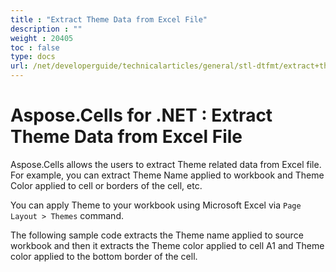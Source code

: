 ```yaml
---
title : "Extract Theme Data from Excel File" 
description : "" 
weight : 20405 
toc : false
type: docs
url: /net/developerguide/technicalarticles/general/stl-dtfmt/extract+theme+data+from+excel+file/
---
```


# Aspose.Cells for .NET : Extract Theme Data from Excel File


Aspose.Cells allows the users to extract Theme related data from Excel file. For example, you can extract Theme Name applied to workbook and Theme Color applied to cell or borders of the cell, etc.

You can apply Theme to your workbook using Microsoft Excel via `Page Layout > Themes` command.

The following sample code extracts the Theme name applied to source workbook and then it extracts the Theme color applied to cell A1 and Theme color applied to the bottom border of the cell.

